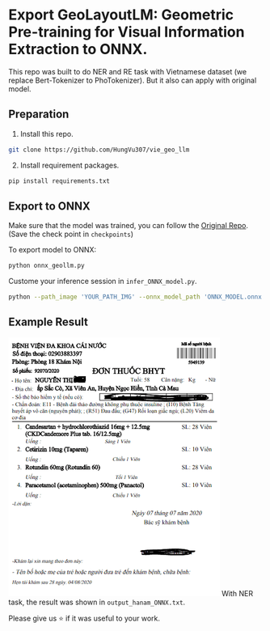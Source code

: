 # Export GeoLayoutLM: Geometric Pre-training for Visual Information Extraction to ONNX.

This repo was built to do NER and RE task with Vietnamese dataset (we replace Bert-Tokenizer to PhoTokenizer). But it also can apply with original model.

## Preparation
1. Install this repo.
```bash
git clone https://github.com/HungVu307/vie_geo_llm
```
2. Install requirement packages.
```bash
pip install requirements.txt
```
## Export to ONNX
Make sure that the model was trained, you can follow the [Original Repo](https://github.com/AlibabaResearch/AdvancedLiterateMachinery/tree/main/DocumentUnderstanding/GeoLayoutLM). (Save the check point in `checkpoints`)

To export model to ONNX:
```bash
python onnx_geollm.py
```
Custome your inference session in `infer_ONNX_model.py`. 
```bash
python --path_image 'YOUR_PATH_IMG' --onnx_model_path 'ONNX_MODEL.onnx'
```

## Example Result
![plot](sample_donthuoc.png)
With NER task, the result was shown in `output_hanam_ONNX.txt`.

Please give us :star: if it was useful to your work.